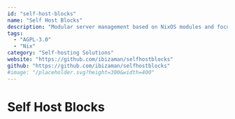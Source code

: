 ```yaml
---
id: "self-host-blocks"
name: "Self Host Blocks"
description: "Modular server management based on NixOS modules and focused on best practices."
tags:
  - "AGPL-3.0"
  - "Nix"
category: "Self-hosting Solutions"
website: "https://github.com/ibizaman/selfhostblocks"
github: "https://github.com/ibizaman/selfhostblocks"
#image: "/placeholder.svg?height=300&width=400"
---
```


# Self Host Blocks
